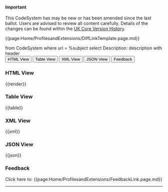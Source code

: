 <div id="newAsset" markdown="span" class="alert alert-success" role="alert"><h4><i class="fa fa-star"></i> Important</h4>
This CodeSystem has may be new or has been amended since the last ballot. Users are advised to review all content carefully. Details of the changes can be found within the <a href="https://simplifier.net/guide/UKCoreVersionHistory/Home/STU3-Sequence.page.md?version=current">UK Core Version History</a>.

{{page:Home/ProfilesandExtensions/DiffLinkTemplate.page.md}}
</div>

<fql>
from
	CodeSystem
where
	url = %subject
select
	Description: description
with header
</fql>

<div class="tab">
 <button class="tablinks active" onclick="openTab(event, 'HTML View')">HTML View</button>
 <button class="tablinks" onclick="openTab(event, 'Table View')">Table View</button>
  <button class="tablinks" onclick="openTab(event, 'XML View')">XML View</button>
  <button class="tablinks" onclick="openTab(event, 'JSON View')">JSON View</button>
  <button class="tablinks feedback" onclick="openTab(event, 'Feedback')">Feedback</button>
</div>

<div id="HTML View" class="tabcontent" style="display:block">
  <h3>HTML View</h3>
{{render}}
</div>
<div id="Table View" class="tabcontent">
  <h3>Table View</h3>
{{table}}
</div>
<div id="XML View" class="tabcontent">
  <h3>XML View</h3>
{{xml}}
</div>
<div id="JSON View" class="tabcontent">
  <h3>JSON View</h3>
{{json}}
</div>
<div id="Feedback" class="tabcontent">
  <h3>Feedback</h3>
Click here to: {{page:Home/ProfilesandExtensions/FeedbackLink.page.md}}</a>
</div>


---